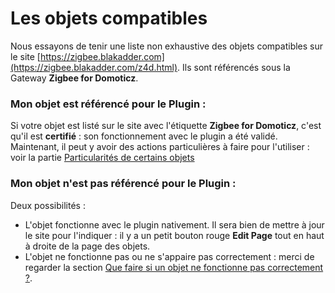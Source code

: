 # Les objets compatibles


Nous essayons de tenir une liste non exhaustive des objets compatibles sur le site [https://zigbee.blakadder.com](https://zigbee.blakadder.com/z4d.html). Ils sont référencés sous la Gateway __Zigbee for Domoticz__.


### Mon objet est référencé pour le Plugin :

Si votre objet est listé sur le site avec l'étiquette __Zigbee for Domoticz__, c'est qu'il est __certifié__ : son fonctionnement avec le plugin a été validé.
Maintenant, il peut y avoir des actions particulières à faire pour l'utiliser : voir la partie [Particularités de certains objets](Readme.md#particularités-de-certains-objets)


### Mon objet n'est pas référencé pour le Plugin :

Deux possibilités :

* L'objet fonctionne avec le plugin nativement. Il sera bien de mettre à jour le site pour l'indiquer : il y a un petit bouton rouge __Edit Page__ tout en haut à droite de la page des objets.
* L'objet ne fonctionne pas ou ne s'appaire pas correctement : merci de regarder la section [Que faire si un objet ne fonctionne pas correctement ?](Readme.md#en-cas-de-probl%C3%A8mes).
